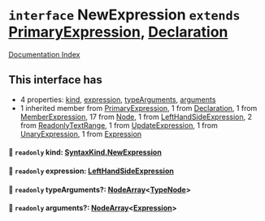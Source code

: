 # `interface` NewExpression `extends` [PrimaryExpression](../interface.PrimaryExpression/README.md), [Declaration](../interface.Declaration/README.md)

[Documentation Index](../README.md)

## This interface has

- 4 properties:
[kind](#-readonly-kind-syntaxkindnewexpression),
[expression](#-readonly-expression-lefthandsideexpression),
[typeArguments](#-readonly-typearguments-nodearraytypenode),
[arguments](#-readonly-arguments-nodearrayexpression)
- 1 inherited member from [PrimaryExpression](../interface.PrimaryExpression/README.md), 1 from [Declaration](../interface.Declaration/README.md), 1 from [MemberExpression](../interface.MemberExpression/README.md), 17 from [Node](../interface.Node/README.md), 1 from [LeftHandSideExpression](../interface.LeftHandSideExpression/README.md), 2 from [ReadonlyTextRange](../interface.ReadonlyTextRange/README.md), 1 from [UpdateExpression](../interface.UpdateExpression/README.md), 1 from [UnaryExpression](../interface.UnaryExpression/README.md), 1 from [Expression](../interface.Expression/README.md)


#### 📄 `readonly` kind: [SyntaxKind.NewExpression](../enum.SyntaxKind/README.md#newexpression--215)



#### 📄 `readonly` expression: [LeftHandSideExpression](../interface.LeftHandSideExpression/README.md)



#### 📄 `readonly` typeArguments?: [NodeArray](../interface.NodeArray/README.md)\<[TypeNode](../interface.TypeNode/README.md)>



#### 📄 `readonly` arguments?: [NodeArray](../interface.NodeArray/README.md)\<[Expression](../interface.Expression/README.md)>



